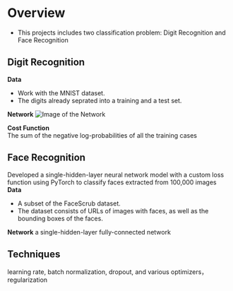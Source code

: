 # Overview
- This projects includes two classification problem: Digit Recognition and Face Recognition

## Digit Recognition
<b>Data</b>
- Work with the MNIST dataset.
- The digits already seprated into a training and a test set.

<b>Network</b>
![Image of the Network](http://www.cs.toronto.edu/~guerzhoy/411/proj2/logreg.png)

<b>Cost Function</b><br />
The sum of the negative log-probabilities of all the training cases

## Face Recognition
Developed a single-hidden-layer neural network model with a custom loss function using PyTorch to classify faces extracted from 100,000 images<br />
<b>Data</b>
- A subset of the FaceScrub dataset.
- The dataset consists of URLs of images with faces, as well as the bounding boxes of the faces.

<b>Network</b>
a single-hidden-layer fully-connected network

## Techniques
learning rate, batch normalization, dropout, and various optimizers，regularization
